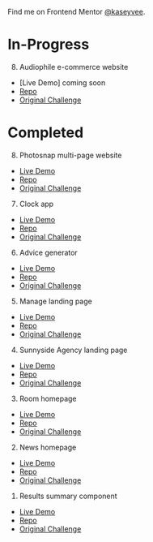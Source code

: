 Find me on Frontend Mentor [@kaseyvee](https://www.frontendmentor.io/profile/kaseyvee).

# In-Progress

8. Audiophile e-commerce website
- [Live Demo] coming soon
- [Repo](https://github.com/kaseyvee/audiophile)
- [Original Challenge](https://www.frontendmentor.io/challenges/audiophile-ecommerce-website-C8cuSd_wx)

# Completed

8. Photosnap multi-page website
- [Live Demo](https://kaseyvee.github.io/photosnap/)
- [Repo](https://github.com/kaseyvee/photosnap)
- [Original Challenge](https://www.frontendmentor.io/challenges/photosnap-multipage-website-nMDSrNmNW)

7. Clock app
- [Live Demo](https://kaseyvee.github.io/clock-app/)
- [Repo](https://github.com/kaseyvee/clock-app)
- [Original Challenge](https://www.frontendmentor.io/challenges/clock-app-LMFaxFwrM)

6. Advice generator
- [Live Demo](https://kaseyvee.github.io/advice-generator/)
- [Repo](https://github.com/kaseyvee/advice-generator)
- [Original Challenge](https://www.frontendmentor.io/challenges/advice-generator-app-QdUG-13db)

5. Manage landing page
- [Live Demo](https://kaseyvee.github.io/manage-landing/)
- [Repo](https://github.com/kaseyvee/manage-landing)
- [Original Challenge](https://www.frontendmentor.io/challenges/manage-landing-page-SLXqC6P5)

4. Sunnyside Agency landing page
- [Live Demo](https://kaseyvee.github.io/sunnyside-landing/)
- [Repo](https://github.com/kaseyvee/sunnyside-landing)
- [Original Challenge](https://www.frontendmentor.io/challenges/sunnyside-agency-landing-page-7yVs3B6ef)

3. Room homepage
- [Live Demo](https://kaseyvee.github.io/room-homepage/)
- [Repo](https://github.com/kaseyvee/room-homepage-css-practice)
- [Original Challenge](https://www.frontendmentor.io/challenges/room-homepage-BtdBY_ENq/hub)

2. News homepage
- [Live Demo](https://kaseyvee.github.io/news-homepage-css-practice/)
- [Repo](https://github.com/kaseyvee/news-homepage-css-practice)
- [Original Challenge](https://www.frontendmentor.io/challenges/news-homepage-H6SWTa1MFl/hub)

1. Results summary component
- [Live Demo](https://kaseyvee.github.io/results-summary-css-practice/)
- [Repo](https://github.com/kaseyvee/results-summary-css-practice)
- [Original Challenge](https://www.frontendmentor.io/challenges/results-summary-component-CE_K6s0maV)
